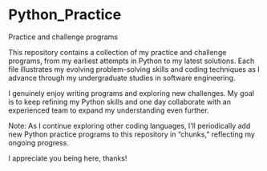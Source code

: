 # Python_Practice
Practice and challenge programs 

This repository contains a collection of my practice and challenge programs, from my earliest attempts in Python to my latest solutions. Each file illustrates my evolving problem-solving skills and coding techniques as I advance through my undergraduate studies in software engineering.

I genuinely enjoy writing programs and exploring new challenges. My goal is to keep refining my Python skills and one day collaborate with an experienced team to expand my understanding even further.

Note: As I continue exploring other coding languages, I’ll periodically add new Python practice programs to this repository in “chunks,” reflecting my ongoing progress.

I appreciate you being here, thanks!
